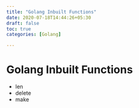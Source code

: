```yaml
---
title: "Golang Inbuilt Functions"
date: 2020-07-18T14:44:26+05:30
draft: false
toc: true
categories: [Golang]

---
```


# Golang Inbuilt Functions

- len
- delete
- make
